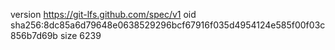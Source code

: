 version https://git-lfs.github.com/spec/v1
oid sha256:8dc85a6d79648e0638529296bcf67916f035d4954124e585f00f03c856b7d69b
size 6239
